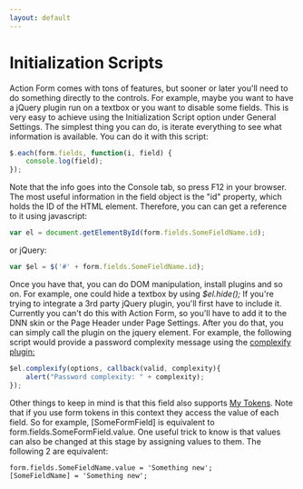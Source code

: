 ```yaml
---
layout: default
---
```


# Initialization Scripts

Action Form comes with tons of features, but sooner or later you'll need to do something directly to the controls. For example, maybe you want to have a jQuery plugin run on a textbox or you want to disable some fields. This is very easy to achieve using the Initialization Script option under General Settings. The simplest thing you can do, is iterate everything to see what information is available. You can do it with this script:

```js
$.each(form.fields, function(i, field) {
    console.log(field);
});
```

Note that the info goes into the Console tab, so press F12 in your browser. The most useful information in the field object is the "id" property, which holds the ID of the HTML element. Therefore, you can can get a reference to it using javascript:

```js
var el = document.getElementById(form.fields.SomeFieldName.id);
```

or jQuery:

```js
var $el = $('#' + form.fields.SomeFieldName.id);
```

Once you have that, you can do DOM manipulation, install plugins and so on. For example, one could hide a textbox by using *$el.hide();* If you're trying to integrate a 3rd party jQuery plugin, you'll first have to include it. Currently you can't do this with Action Form, so you'll have to add it to the DNN skin or the Page Header under Page Settings. After you do that, you can simply call the plugin on the jquery element. For example, the following script would provide a password complexity message using the <a href="//danpalmer.me/jquery-complexify/">complexify plugin:</a>

```js
$el.complexify(options, callback(valid, complexity){
    alert("Password complexity: " + complexity);
});
```

Other things to keep in mind is that this field also supports <a href="/my-tokens/index.html">My Tokens</a>. Note that if you use form tokens in this context they access the value of each field. So for example, [SomeFormField] is equivalent to form.fields.SomeFormField.value. One useful trick to know is that values can also be changed at this stage by assigning values to them. The following 2 are equivalent:

```code
form.fields.SomeFieldName.value = 'Something new';
[SomeFieldName] = 'Something new';
```
